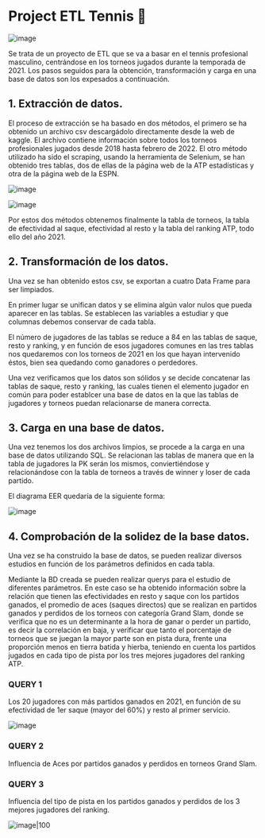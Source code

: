 
# Project ETL Tennis 🎾

![image](https://user-images.githubusercontent.com/113057530/201792913-120f6e7f-8e0e-48b8-8c90-f942a2e37cc9.png)


Se trata de un proyecto de ETL que se va a basar en el tennis profesional masculino, centrándose en los torneos jugados durante la temporada de 2021. Los pasos seguidos para la obtención, transformación y carga en una base de datos son los expesados a continuación.

## 1. Extracción de datos.

El proceso de extracción se ha basado en dos métodos, el primero se ha obtenido un archivo csv descargádolo directamente desde la web de kaggle. El archivo contiene información sobre todos los torneos profesionales jugados desde 2018 hasta febrero de 2022. El otro método utilizado ha sido el scraping, usando la herramienta de Selenium, se han obtenido tres tablas, dos de ellas de la página web de la ATP estadísticas y otra de la página web de la ESPN.

![image](https://user-images.githubusercontent.com/113057530/201792384-ed4ffc67-a9e6-4f48-b500-39a1c680aa71.png)


![image](https://user-images.githubusercontent.com/113057530/201792356-5f4d2210-1ec7-4ad0-9592-a1858a8c01b7.png)



Por estos dos métodos obtenemos finalmente la tabla de torneos, la tabla de efectividad al saque, efectividad al resto y la tabla del ranking ATP, todo ello del año 2021.

## 2. Transformación de los datos.

Una vez se han obtenido estos csv, se exportan a cuatro Data Frame para ser limpiados.

En primer lugar se unifican datos y se elimina algún valor nulos que pueda aparecer en las tablas. Se establecen las variables a estudiar y que columnas debemos conservar de cada tabla.

El número de jugadores de las tablas se reduce a 84 en las tablas de saque, resto y ranking, y en función de esos jugadores comunes en las tres tablas nos quedaremos con los torneos de 2021 en los que hayan intervenido éstos, bien sea quedando como ganadores o perdedores.


Una vez verificamos que los datos son sólidos y se decide concatenar las tablas de saque, resto y ranking, las cuales tienen el elemento jugador en común para poder establcer una base de datos en la que las tablas de jugadores y torneos puedan relacionarse de manera correcta.

## 3. Carga en una base de datos.

Una vez tenemos los dos archivos limpios, se procede a la carga en una base de datos utilizando SQL. Se relacionan las tablas de manera que en la tabla de jugadores la PK serán los mismos, conviertiéndose y relacionándose con la tabla de torneos a través de winner y loser de cada partido.

El diagrama EER quedaría de la siguiente forma:

![image](https://user-images.githubusercontent.com/113057530/201791635-885905b8-d7c1-47c9-8a54-3aab41f7e989.png)


## 4. Comprobación de la solidez de la base datos.

Una vez se ha construido la base de datos, se pueden realizar diversos estudios en función de los parámetros definidos en cada tabla. 

Mediante la BD creada se pueden realizar querys para el estudio de diferentes parámetros. En este caso se ha obtenido información sobre la relación que tienen las efectividades en resto y saque con los partidos ganados, el promedio de aces (saques directos) que se realizan en partidos ganados y perdidos de los torneos con categoría Grand Slam, donde se verifica que no es un determinante a la hora de ganar o perder un partido, es decir la correlación en baja, y verificar que tanto el porcentaje de torneos que se juegan la mayor parte son en pista dura, frente una proporción menos en tierra batida y hierba, teniendo en cuenta los partidos jugados en cada tipo de pista por los tres mejores jugadores del ranking ATP.

### QUERY 1
Los 20 jugadores con más partidos ganados en 2021, en función de su efectividad de 1er saque (mayor del 60%) y resto al primer servicio.

![image](https://user-images.githubusercontent.com/113057530/201792292-99aaafab-a3b3-4aad-b420-bc4a5c054405.png)

### QUERY 2

Influencia de Aces por partidos ganados y perdidos en torneos Grand Slam.

### QUERY 3

Influencia del tipo de pista en los partidos ganados y perdidos de los 3 mejores jugadores del ranking.

![image|100](https://user-images.githubusercontent.com/113057530/201867900-8d281079-9e1c-4889-bbde-edb3e8ee9c84.png)








